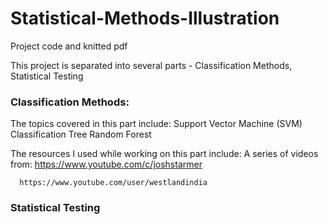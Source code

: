 # Statistical-Methods-Illustration
Project code and knitted pdf

This project is separated into several parts - Classification Methods, Statistical Testing

### Classification Methods:
  The topics covered in this part include:
    Support Vector Machine (SVM)
    Classification Tree
    Random Forest

  The resources I used while working on this part include:
    A series of videos from:
      https://www.youtube.com/c/joshstarmer
      
      https://www.youtube.com/user/westlandindia

### Statistical Testing
